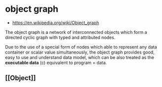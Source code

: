 # object graph

* https://en.wikipedia.org/wiki/Object_graph

The object graph is a network of interconnected objects which form a directed cyclic graph with typed and attributed nodes.

Due to the use of a special form of nodes which able to represent any data container or scalar value simultaneously, the object graph provides good, easy to use and understand data model, which can be also treated as the **executable data** (c) equivalent to program = data.

## [[Object]]
